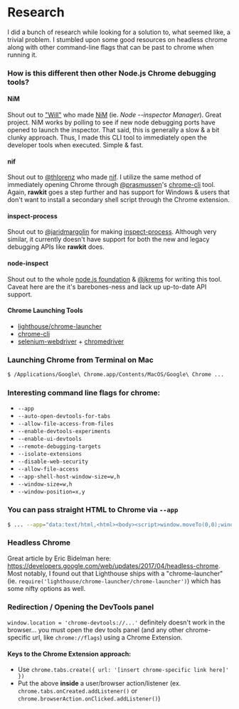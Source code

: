 # Research

I did a bunch of research while looking for a solution to, what seemed like, a trivial problem. I stumbled upon some good resources on headless chrome along with other command-line flags that can be past to chrome when running it.

### How is this different then other Node.js Chrome debugging tools?

#### NiM
Shout out to ["Will"](https://june07.com) who made [NiM](https://chrome.google.com/webstore/detail/nodejs-v8-inspector-manag/gnhhdgbaldcilmgcpfddgdbkhjohddkj?hl=en) (ie. *Node --inspector Manager*). Great project. NiM works by polling to see if new node debugging ports have opened to launch the inspector. That said, this is generally a slow & a bit clunky approach. Thus, I made this CLI tool to immediately open the developer tools when executed. Simple & fast.

#### nif
Shout out to [@thlorenz](https://github.com/thlorenz) who made [nif](https://github.com/thlorenz/nif). I utilize the same method of immediately opening Chrome through [@prasmussen](https://github.com/prasmussen)'s [chrome-cli](https://github.com/prasmussen/chrome-cli) tool. Again, **rawkit** goes a step further and has support for Windows & users that don't want to install a secondary shell script through the Chrome extension.

#### inspect-process
Shout out to [@jaridmargolin](https://github.com/) for making [inspect-process](https://github.com/jaridmargolin/inspect-process). Although very similar, it currently doesn't have support for both the new and legacy debugging APIs like **rawkit** does.

#### node-inspect
Shout out to the whole [node.js foundation](https://www.npmjs.com/~nodejs-foundation) & [@jkrems](https://github.com/jkrems) for writing this tool. Caveat here are the it's  barebones-ness and lack up up-to-date API support.

#### Chrome Launching Tools
- [lighthouse/chrome-launcher](https://github.com/GoogleChrome/lighthouse/tree/master/chrome-launcher)
- [chrome-cli](https://github.com/prasmussen/chrome-cli)
- [selenium-webdriver](https://www.npmjs.com/package/selenium-webdriver) + [chromedriver](https://www.npmjs.com/package/chromedriver)


### Launching Chrome from Terminal on Mac

```bash
$ /Applications/Google\ Chrome.app/Contents/MacOS/Google\ Chrome ...
```

### Interesting command line flags for chrome:

- `--app`
- `--auto-open-devtools-for-tabs`
- `--allow-file-access-from-files`
- `--enable-devtools-experiments`
- `--enable-ui-devtools`
- `--remote-debugging-targets`
- `--isolate-extensions`
- `--disable-web-security`
- `--allow-file-access`
- `--app-shell-host-window-size=w,h`
- `--window-size=w,h`
- `--window-position=x,y`

### You can pass straight HTML to Chrome via `--app`

```bash
$ ... --app="data:text/html,<html><body><script>window.moveTo(0,0);window.resizeTo(800,600);</script></body></html>"
```

### Headless Chrome
Great article by Eric Bidelman here: https://developers.google.com/web/updates/2017/04/headless-chrome. Most notably, I found out that Lighthouse ships with a "chrome-launcher" (ie. `require('lighthouse/chrome-launcher/chrome-launcher')`) which has some nifty options as well.

### Redirection / Opening the DevTools panel
`window.location = 'chrome-devtools://...'` definitely doesn't work in the browser... you must open the dev tools panel (and any other chrome-specific url, like `chrome://flags`) using a Chrome Extension.

#### Keys to the Chrome Extension approach:
- Use `chrome.tabs.create({ url: '[insert chrome-specific link here]' })`
- Put the above **inside** a user/browser action/listener (ex. `chrome.tabs.onCreated.addListener()` or `chrome.browserAction.onClicked.addListener()`)
